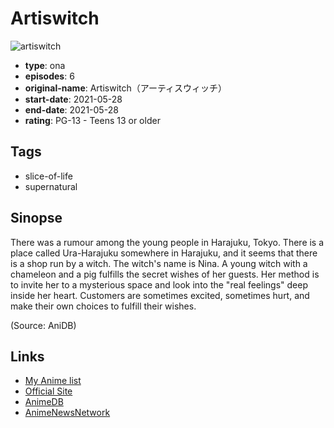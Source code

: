 # Artiswitch

![artiswitch](https://cdn.myanimelist.net/images/anime/1805/115216.jpg)

-   **type**: ona
-   **episodes**: 6
-   **original-name**: Artiswitch（アーティスウィッチ）
-   **start-date**: 2021-05-28
-   **end-date**: 2021-05-28
-   **rating**: PG-13 - Teens 13 or older

## Tags

-   slice-of-life
-   supernatural

## Sinopse

There was a rumour among the young people in Harajuku, Tokyo. There is a place called Ura-Harajuku somewhere in Harajuku, and it seems that there is a shop run by a witch. The witch's name is Nina. A young witch with a chameleon and a pig fulfills the secret wishes of her guests. Her method is to invite her to a mysterious space and look into the "real feelings" deep inside her heart. Customers are sometimes excited, sometimes hurt, and make their own choices to fulfill their wishes.

(Source: AniDB)

## Links

-   [My Anime list](https://myanimelist.net/anime/49066/Artiswitch)
-   [Official Site](http://artiswitch.com/)
-   [AnimeDB](http://anidb.info/perl-bin/animedb.pl?show=anime&aid=16318)
-   [AnimeNewsNetwork](http://www.animenewsnetwork.com/encyclopedia/anime.php?id=24373)
